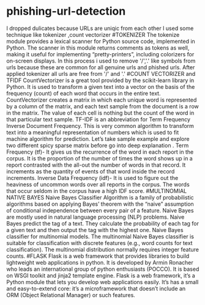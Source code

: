 # phishing-url-detection
I dropped dulicates because URLs are uniqic from each other
I used some technique like tokenizer ,count vectorizer
#TOKENIZER
The tokenize module provides a lexical scanner for Python source code, implemented in Python. The scanner in this module returns comments as tokens as well, making it useful for implementing “pretty-printers”, including colorizers for on-screen displays.
In this process i used to remove '/','.' like symbols from urls because these are common for all genuine urls and phished urls.
After applied tokenizer all urls are free from '/' and '.'
#COUNT VECTORIZER and TFIDF
CountVectorizer is a great tool provided by the scikit-learn library in Python. It is used to transform a given text into a vector on the basis of the frequency (count) of each word that occurs in the entire text.
CountVectorizer creates a matrix in which each unique word is represented by a column of the matrix, and each text sample from the document is a row in the matrix. The value of each cell is nothing but the count of the word in that particular text sample.
TF-IDF is an abbreviation for Term Frequency Inverse Document Frequency. This is very common algorithm to transform text into a meaningful representation of numbers which is used to fit machine algorithm for prediction. Let’s take sample example and explore two different spicy sparse matrix before go into deep explanation . 
Term Frequency (tf)- It gives us the recurrence of the word in each report in the corpus. It is the proportion of the number of times the word shows up in a report contrasted with the all-out the number of words in that record. It increments as the quantity of events of that word inside the record increments.
Inverse Data Frequency (idf)- It is used to figure out the heaviness of uncommon words over all reports in the corpus. The words that occur seldom in the corpus have a high IDF score.
#MULTINOMIAL NATIVE BAYES
Naive Bayes Classifier Algorithm is a family of probabilistic algorithms based on applying Bayes’ theorem with the “naive” assumption of conditional independence between every pair of a feature.
Naive Bayes are mostly used in natural language processing (NLP) problems. Naive Bayes predict the tag of a text. They calculate the probability of each tag for a given text and then output the tag with the highest one. 
Naive Bayes classifier for multinomial models. The multinomial Naive Bayes classifier is suitable for classification with discrete features (e.g., word counts for text classification). The multinomial distribution normally requires integer feature counts.
#FLASK
Flask is a web framework that provides libraries to build lightweight web applications in python. It is developed by Armin Ronacher who leads an international group of python enthusiasts (POCCO). It is based on WSGI toolkit and jinja2 template engine.
Flask is a web framework, it’s a Python module that lets you develop web applications easily. It’s has a small and easy-to-extend core: it’s a microframework that doesn’t include an ORM (Object Relational Manager) or such features.
